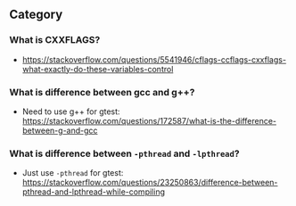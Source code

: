 ## Category

### What is CXXFLAGS?
- https://stackoverflow.com/questions/5541946/cflags-ccflags-cxxflags-what-exactly-do-these-variables-control

### What is difference between gcc and g++?
- Need to use g++ for gtest: https://stackoverflow.com/questions/172587/what-is-the-difference-between-g-and-gcc

### What is difference between `-pthread` and `-lpthread`?
- Just use `-pthread` for gtest: https://stackoverflow.com/questions/23250863/difference-between-pthread-and-lpthread-while-compiling
